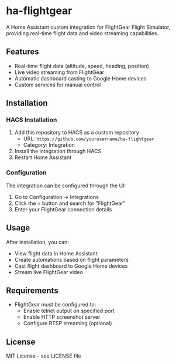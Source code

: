 # ha-flightgear

A Home Assistant custom integration for FlightGear Flight Simulator, providing real-time flight data and video streaming capabilities.

## Features

- Real-time flight data (altitude, speed, heading, position)
- Live video streaming from FlightGear
- Automatic dashboard casting to Google Home devices
- Custom services for manual control

## Installation

### HACS Installation
1. Add this repository to HACS as a custom repository
   - URL: `https://github.com/yourusername/ha-flightgear`
   - Category: Integration
2. Install the integration through HACS
3. Restart Home Assistant

### Configuration

The integration can be configured through the UI:
1. Go to Configuration -> Integrations
2. Click the + button and search for "FlightGear"
3. Enter your FlightGear connection details

## Usage

After installation, you can:
- View flight data in Home Assistant
- Create automations based on flight parameters
- Cast flight dashboard to Google Home devices
- Stream live FlightGear video

## Requirements

- FlightGear must be configured to:
  - Enable telnet output on specified port
  - Enable HTTP screenshot server
  - Configure RTSP streaming (optional)

## License

MIT License - see LICENSE file
